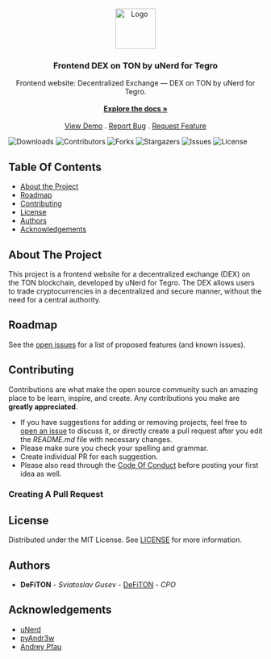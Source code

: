<br/>
<p align="center">
  <a href="https://github.com/TegroTON/TON-DEX-TegroFinance-Web-Frontend">
    <img src="https://tegro.money/assets/tpay/images/logotypes/logo-lebe.png" alt="Logo" width="80" height="80">
  </a>

  <h3 align="center">Frontend DEX on TON by uNerd for Tegro</h3>

  <p align="center">
    Frontend website: Decentralized Exchange — DEX on TON by uNerd for Tegro.
    <br/>
    <br/>
    <a href="https://github.com/TegroTON/TON-DEX-TegroFinance-Web-Frontend"><strong>Explore the docs »</strong></a>
    <br/>
    <br/>
    <a href="https://github.com/TegroTON/TON-DEX-TegroFinance-Web-Frontend">View Demo</a>
    .
    <a href="https://github.com/TegroTON/TON-DEX-TegroFinance-Web-Frontend/issues">Report Bug</a>
    .
    <a href="https://github.com/TegroTON/TON-DEX-TegroFinance-Web-Frontend/issues">Request Feature</a>
  </p>
</p>

![Downloads](https://img.shields.io/github/downloads/TegroTON/TON-DEX-TegroFinance-Web-Frontend/total) ![Contributors](https://img.shields.io/github/contributors/TegroTON/TON-DEX-TegroFinance-Web-Frontend?color=dark-green) ![Forks](https://img.shields.io/github/forks/TegroTON/TON-DEX-TegroFinance-Web-Frontend?style=social) ![Stargazers](https://img.shields.io/github/stars/TegroTON/TON-DEX-TegroFinance-Web-Frontend?style=social) ![Issues](https://img.shields.io/github/issues/TegroTON/TON-DEX-TegroFinance-Web-Frontend) ![License](https://img.shields.io/github/license/TegroTON/TON-DEX-TegroFinance-Web-Frontend) 

## Table Of Contents

* [About the Project](#about-the-project)
* [Roadmap](#roadmap)
* [Contributing](#contributing)
* [License](#license)
* [Authors](#authors)
* [Acknowledgements](#acknowledgements)

## About The Project

This project is a frontend website for a decentralized exchange (DEX) on the TON blockchain, developed by uNerd for Tegro. The DEX allows users to trade cryptocurrencies in a decentralized and secure manner, without the need for a central authority.

## Roadmap

See the [open issues](https://github.com/TegroTON/TON-DEX-TegroFinance-Web-Frontend/issues) for a list of proposed features (and known issues).

## Contributing

Contributions are what make the open source community such an amazing place to be learn, inspire, and create. Any contributions you make are **greatly appreciated**.
* If you have suggestions for adding or removing projects, feel free to [open an issue](https://github.com/TegroTON/TON-DEX-TegroFinance-Web-Frontend/issues/new/choose) to discuss it, or directly create a pull request after you edit the *README.md* file with necessary changes.
* Please make sure you check your spelling and grammar.
* Create individual PR for each suggestion.
* Please also read through the [Code Of Conduct](https://github.com/TegroTON/TON-DEX-TegroFinance-Web-Frontend/blob/main/CODE_OF_CONDUCT.md) before posting your first idea as well.

### Creating A Pull Request



## License

Distributed under the MIT License. See [LICENSE](https://github.com/TegroTON/TON-DEX-TegroFinance-Web-Frontend/blob/main/LICENSE.md) for more information.

## Authors

* **DeFiTON** - *Sviatoslav Gusev* - [DeFiTON](https://github.com/DeFiTON/) - *CPO*

## Acknowledgements

* [uNerd](https://github.com/DimaTsilenko)
* [pyAndr3w](https://github.com/pyAndr3w)
* [Andrey Pfau](https://github.com/andreypfau)
